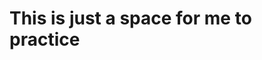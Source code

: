 # This is just a space for me to practice
<html>
  <a href='https://static.wikia.nocookie.net/backrooms/images/0/05/Thebackrooms.jpg/revision/latest/scale-to-width-down/1200?cb=20190608093553'></a>
</html>
